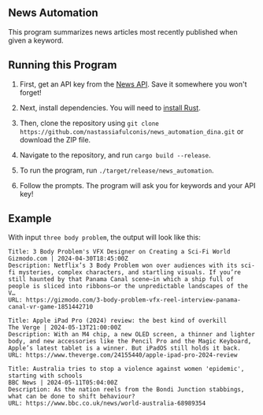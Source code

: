 ## News Automation

This program summarizes news articles most recently published when given a keyword.

## Running this Program

1. First, get an API key from the [News API](https://newsapi.org/account). Save it somewhere you won't forget!

2. Next, install dependencies. You will need to [install Rust](https://www.rust-lang.org/tools/install).
3. Then, clone the repository using `git clone https://github.com/nastassiafulconis/news_automation_dina.git` or download the ZIP file.
4. Navigate to the repository, and run `cargo build --release`.
5. To run the program, run `./target/release/news_automation`.
6. Follow the prompts. The program will ask you for keywords and your API key!

## Example

With input `three body problem`, the output will look like this: 

```
Title: 3 Body Problem's VFX Designer on Creating a Sci-Fi World
Gizmodo.com | 2024-04-30T18:45:00Z
Description: Netflix’s 3 Body Problem won over audiences with its sci-fi mysteries, complex characters, and startling visuals. If you’re still haunted by that Panama Canal scene—in which a ship full of people is sliced into ribbons—or the unpredictable landscapes of the V…
URL: https://gizmodo.com/3-body-problem-vfx-reel-interview-panama-canal-vr-game-1851442710

Title: Apple iPad Pro (2024) review: the best kind of overkill
The Verge | 2024-05-13T21:00:00Z
Description: With an M4 chip, a new OLED screen, a thinner and lighter body, and new accessories like the Pencil Pro and the Magic Keyboard, Apple’s latest tablet is a winner. But iPadOS still holds it back.
URL: https://www.theverge.com/24155440/apple-ipad-pro-2024-review

Title: Australia tries to stop a violence against women 'epidemic', starting with schools
BBC News | 2024-05-11T05:04:00Z
Description: As the nation reels from the Bondi Junction stabbings, what can be done to shift behaviour?
URL: https://www.bbc.co.uk/news/world-australia-68989354
```

